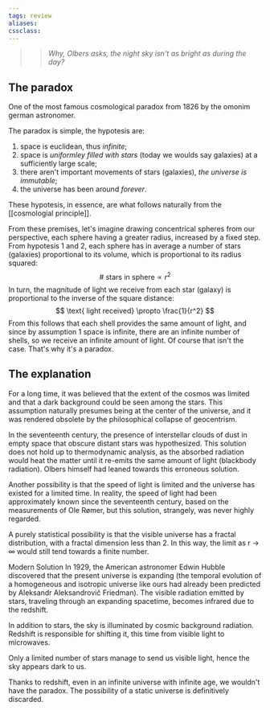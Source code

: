 ```yaml
---
tags: review
aliases:
cssclass:
---
```

 

>> _Why, Olbers asks, the night sky isn't as bright as during the day?_


## The paradox
One of the most famous cosmological paradox from 1826 by the omonim german astronomer.

The paradox is simple, the hypotesis are:
1. space is euclidean, thus _infinite_;
2. space is _uniformley filled with stars_ (today we woulds say galaxies) at a sufficiently large scale;
3. there aren't important movements of stars (galaxies), _the universe is immutable_;
4. the universe has been around _forever_.

These hypotesis, in essence, are what follows naturally from the [[cosmologial principle]].

From these premises, let's imagine drawing concentrical spheres from our perspective, each sphere having a greater radius, increased by a fixed step.
From hypotesis $1$ and $2$, each sphere has in average a number of stars (galaxies) proportional to its volume, which is proportional to its radius squared:
$$
\# \text{ stars in sphere} \propto r^2
$$
In turn, the magnitude of light we receive from each star (galaxy) is proportional to the inverse of the square distance:
$$
\text{ light received} \propto \frac{1}{r^2}
$$
From this follows that each shell provides the same amount of light, and since by assumption $1$ space is infinite, there are an infinite number of shells, so we receive an infinite amount of light. Of course that isn't the case. That's why it's a paradox.

## The explanation
For a long time, it was believed that the extent of the cosmos was limited and that a dark background could be seen among the stars. This assumption naturally presumes being at the center of the universe, and it was rendered obsolete by the philosophical collapse of geocentrism.

In the seventeenth century, the presence of interstellar clouds of dust in empty space that obscure distant stars was hypothesized. This solution does not hold up to thermodynamic analysis, as the absorbed radiation would heat the matter until it re-emits the same amount of light (blackbody radiation). Olbers himself had leaned towards this erroneous solution.

Another possibility is that the speed of light is limited and the universe has existed for a limited time. In reality, the speed of light had been approximately known since the seventeenth century, based on the measurements of Ole Rømer, but this solution, strangely, was never highly regarded.

A purely statistical possibility is that the visible universe has a fractal distribution, with a fractal dimension less than 2. In this way, the limit as r → ∞ would still tend towards a finite number.

Modern Solution In 1929, the American astronomer Edwin Hubble discovered that the present universe is expanding (the temporal evolution of a homogeneous and isotropic universe like ours had already been predicted by Aleksandr Aleksandrovič Friedman). The visible radiation emitted by stars, traveling through an expanding spacetime, becomes infrared due to the redshift.

In addition to stars, the sky is illuminated by cosmic background radiation. Redshift is responsible for shifting it, this time from visible light to microwaves.

Only a limited number of stars manage to send us visible light, hence the sky appears dark to us.

Thanks to redshift, even in an infinite universe with infinite age, we wouldn't have the paradox. The possibility of a static universe is definitively discarded.



